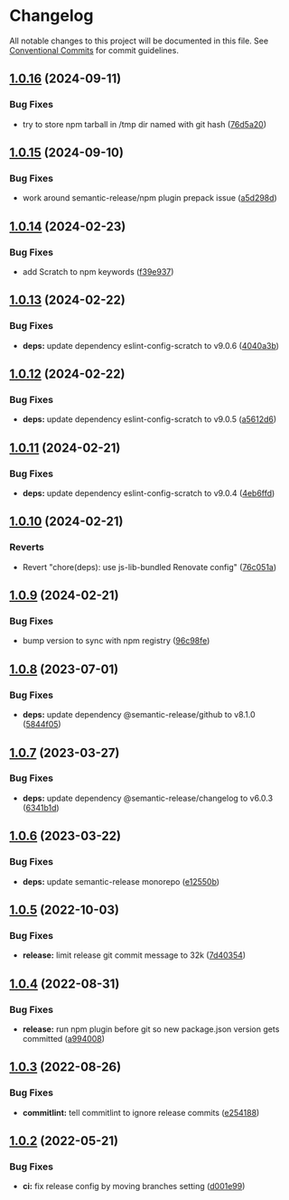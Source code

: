 # Changelog

All notable changes to this project will be documented in this file. See
[Conventional Commits](https://conventionalcommits.org) for commit guidelines.

## [1.0.16](https://github.com/scratchfoundation/scratch-semantic-release-config/compare/v1.0.15...v1.0.16) (2024-09-11)


### Bug Fixes

* try to store npm tarball in /tmp dir named with git hash ([76d5a20](https://github.com/scratchfoundation/scratch-semantic-release-config/commit/76d5a2080585ef3bf24c7c11540a8b19bb194cbb))

## [1.0.15](https://github.com/scratchfoundation/scratch-semantic-release-config/compare/v1.0.14...v1.0.15) (2024-09-10)


### Bug Fixes

* work around semantic-release/npm plugin prepack issue ([a5d298d](https://github.com/scratchfoundation/scratch-semantic-release-config/commit/a5d298de3b38351c1c1cfc59d3db8041c10505de))

## [1.0.14](https://github.com/scratchfoundation/scratch-semantic-release-config/compare/v1.0.13...v1.0.14) (2024-02-23)


### Bug Fixes

* add Scratch to npm keywords ([f39e937](https://github.com/scratchfoundation/scratch-semantic-release-config/commit/f39e937c7b9282309e7745f5cf45ca53eb9afbde))

## [1.0.13](https://github.com/LLK/scratch-semantic-release-config/compare/v1.0.12...v1.0.13) (2024-02-22)


### Bug Fixes

* **deps:** update dependency eslint-config-scratch to v9.0.6 ([4040a3b](https://github.com/LLK/scratch-semantic-release-config/commit/4040a3b4e6f9c03a726e8f6167b5766eb009c851))

## [1.0.12](https://github.com/LLK/scratch-semantic-release-config/compare/v1.0.11...v1.0.12) (2024-02-22)


### Bug Fixes

* **deps:** update dependency eslint-config-scratch to v9.0.5 ([a5612d6](https://github.com/LLK/scratch-semantic-release-config/commit/a5612d6a4d359c28feb76f8b222c2db52677c2e6))

## [1.0.11](https://github.com/LLK/scratch-semantic-release-config/compare/v1.0.10...v1.0.11) (2024-02-21)


### Bug Fixes

* **deps:** update dependency eslint-config-scratch to v9.0.4 ([4eb6ffd](https://github.com/LLK/scratch-semantic-release-config/commit/4eb6ffd452683e916315f9f8e93e1c903839c006))

## [1.0.10](https://github.com/LLK/scratch-semantic-release-config/compare/v1.0.9...v1.0.10) (2024-02-21)


### Reverts

* Revert "chore(deps): use js-lib-bundled Renovate config" ([76c051a](https://github.com/LLK/scratch-semantic-release-config/commit/76c051a2c900d97632da2e14fe1ec9d090dc0bb2))

## [1.0.9](https://github.com/LLK/scratch-semantic-release-config/compare/v1.0.8...v1.0.9) (2024-02-21)


### Bug Fixes

* bump version to sync with npm registry ([96c98fe](https://github.com/LLK/scratch-semantic-release-config/commit/96c98fec1bce0f1fbeb503790ee758c3e4c21ab5))

## [1.0.8](https://github.com/LLK/scratch-semantic-release-config/compare/v1.0.7...v1.0.8) (2023-07-01)


### Bug Fixes

* **deps:** update dependency @semantic-release/github to v8.1.0 ([5844f05](https://github.com/LLK/scratch-semantic-release-config/commit/5844f05d6782b7a5a78eaabb33061b859504c1a5))

## [1.0.7](https://github.com/LLK/scratch-semantic-release-config/compare/v1.0.6...v1.0.7) (2023-03-27)


### Bug Fixes

* **deps:** update dependency @semantic-release/changelog to v6.0.3 ([6341b1d](https://github.com/LLK/scratch-semantic-release-config/commit/6341b1d79b6322d5f699dc7283c6de67fb392ce2))

## [1.0.6](https://github.com/LLK/scratch-semantic-release-config/compare/v1.0.5...v1.0.6) (2023-03-22)


### Bug Fixes

* **deps:** update semantic-release monorepo ([e12550b](https://github.com/LLK/scratch-semantic-release-config/commit/e12550b057b0cc0e896a4ebc20995270fbf6e507))

## [1.0.5](https://github.com/LLK/scratch-semantic-release-config/compare/v1.0.4...v1.0.5) (2022-10-03)


### Bug Fixes

* **release:** limit release git commit message to 32k ([7d40354](https://github.com/LLK/scratch-semantic-release-config/commit/7d4035411704dc7d7b1f239584869c886c003079))

## [1.0.4](https://github.com/LLK/scratch-semantic-release-config/compare/v1.0.3...v1.0.4) (2022-08-31)


### Bug Fixes

* **release:** run npm plugin before git so new package.json version gets committed ([a994008](https://github.com/LLK/scratch-semantic-release-config/commit/a99400805bb9e62e2a8ee7ad10d77d3fc6a7088f))

## [1.0.3](https://github.com/LLK/scratch-semantic-release-config/compare/v1.0.2...v1.0.3) (2022-08-26)


### Bug Fixes

* **commitlint:** tell commitlint to ignore release commits ([e254188](https://github.com/LLK/scratch-semantic-release-config/commit/e254188550bdd1e0d89defebfcd6ddf1902e5928))

## [1.0.2](https://github.com/LLK/scratch-semantic-release-config/compare/v1.0.1...v1.0.2) (2022-05-21)


### Bug Fixes

* **ci:** fix release config by moving branches setting ([d001e99](https://github.com/LLK/scratch-semantic-release-config/commit/d001e991917c827bfe829707d2d35e8e60ba3c36))
